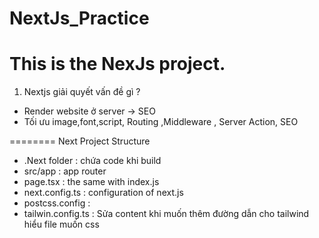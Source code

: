 # NextJs_Practice
This is the NexJs project.
==========
1. Nextjs giải quyết vấn đề gì ?
+ Render website ở server -> SEO
+ Tối ưu image,font,script, Routing ,Middleware , Server Action, SEO

======== Next Project Structure
+ .Next folder : chứa code khi build 
+ src/app : app router
+ page.tsx : the same with index.js
+ next.config.ts : configuration of next.js
+ postcss.config : 
+ tailwin.config.ts : Sửa content khi muốn thêm đường dẫn cho tailwind hiểu file muốn css 

